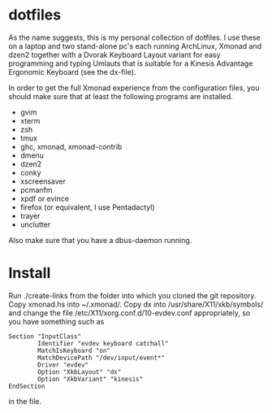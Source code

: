 dotfiles
========

As the name suggests, this is my personal collection of dotfiles.  I use these on a laptop and two stand-alone pc's each running ArchLinux, Xmonad and dzen2 together with a Dvorak Keyboard Layout variant for easy programming and typing Umlauts that is suitable for a Kinesis Advantage Ergonomic Keyboard (see the dx-file).

In order to get the full Xmonad experience from the configuration files, you should make sure that at least the following programs are installed.

- gvim
- xterm
- zsh
- tmux
- ghc, xmonad, xmonad-contrib
- dmenu
- dzen2
- conky
- xscreensaver
- pcmanfm
- xpdf or evince
- firefox (or equivalent, I use Pentadactyl)
- trayer
- unclutter

Also make sure that you have a dbus-daemon running.

Install
=======

Run ./create-links from the folder into which you cloned the git repository.  Copy xmonad.hs into ~/.xmonad/.  Copy dx into /usr/share/X11/xkb/symbols/ and change the file /etc/X11/xorg.conf.d/10-evdev.conf appropriately, so you have something such as

~~~~~
Section "InputClass"
        Identifier "evdev keyboard catchall"
        MatchIsKeyboard "on"
        MatchDevicePath "/dev/input/event*"
        Driver "evdev"
        Option "XkbLayout" "dx"
        Option "XkbVariant" "kinesis"
EndSection
~~~~~

in the file.
